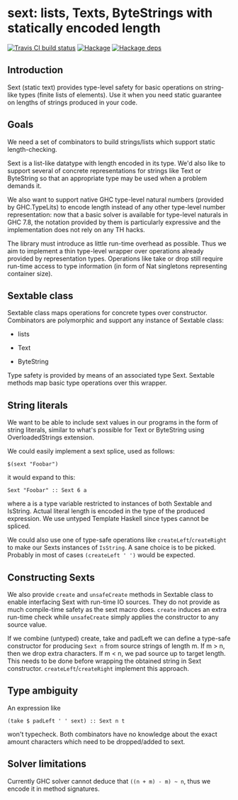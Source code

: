# sext: lists, Texts, ByteStrings with statically encoded length

[![Travis CI build status](https://travis-ci.org/dzhus/sext.svg)](https://travis-ci.org/dzhus/sext)
[![Hackage](https://img.shields.io/hackage/v/sext.svg)](https://hackage.haskell.org/package/sext)
[![Hackage deps](https://img.shields.io/hackage-deps/v/sext.svg)](http://packdeps.haskellers.com/feed?needle=sext)

## Introduction

Sext (static text) provides type-level safety for basic operations on
string-like types (finite lists of elements). Use it when you need
static guarantee on lengths of strings produced in your code.

## Goals

We need a set of combinators to build strings/lists which support
static length-checking.

Sext is a list-like datatype with length encoded in its type. We'd
also like to support several of concrete representations for strings
like Text or ByteString so that an appropriate type may be used when a
problem demands it.

We also want to support native GHC type-level natural numbers
(provided by GHC.TypeLits) to encode length instead of any other
type-level number representation: now that a basic solver is available
for type-level naturals in GHC 7.8, the notation provided by them is
particularly expressive and the implementation does not rely on any TH
hacks.

The library must introduce as little run-time overhead as possible.
Thus we aim to implement a thin type-level wrapper over operations
already provided by representation types. Operations like take or drop
still require run-time access to type information (in form of Nat
singletons representing container size).

## Sextable class

Sextable class maps operations for concrete types over constructor.
Combinators are polymorphic and support any instance of Sextable
class:

- lists

- Text

- ByteString

Type safety is provided by means of an associated type Sext. Sextable
methods map basic type operations over this wrapper.

## String literals

We want to be able to include sext values in our programs in the form
of string literals, similar to what's possible for Text or ByteString
using OverloadedStrings extension.

We could easily implement a sext splice, used as follows:

    $(sext "Foobar")

it would expand to this:

    Sext "Foobar" :: Sext 6 a

where a is a type variable restricted to instances of both Sextable
and IsString. Actual literal length is encoded in the type of the
produced expression. We use untyped Template Haskell since types
cannot be spliced.

We could also use one of type-safe operations like
`createLeft`/`createRight` to make our Sexts instances of `IsString`.
A sane choice is to be picked. Probably in most of cases `(createLeft
' ')` would be expected.

## Constructing Sexts

We also provide `create` and `unsafeCreate` methods in Sextable class
to enable interfacing Sext with run-time IO sources. They do not
provide as much compile-time safety as the sext macro does. `create`
induces an extra run-time check while `unsafeCreate` simply applies
the constructor to any source value.

If we combine (untyped) create, take and padLeft we can define a
type-safe constructor for producing `Sext n` from source strings of
length m. If m > n, then we drop extra characters. If m < n, we pad
source up to target length. This needs to be done before wrapping the
obtained string in Sext constructor. `createLeft`/`createRight`
implement this approach.

## Type ambiguity

An expression like

    (take $ padLeft ' ' sext) :: Sext n t

won't typecheck. Both combinators have no knowledge about the exact
amount characters which need to be dropped/added to sext.

## Solver limitations

Currently GHC solver cannot deduce that `((n + m) - m) ~ n`, thus we
encode it in method signatures.
